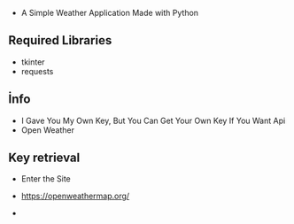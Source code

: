 - A Simple Weather Application Made with Python

Required Libraries
-
-  tkinter
-  requests

İnfo
-
- I Gave You My Own Key, But You Can Get Your Own Key If You Want
 Api
 - Open Weather

Key retrieval
-
- Enter the Site
- https://openweathermap.org/

- 
